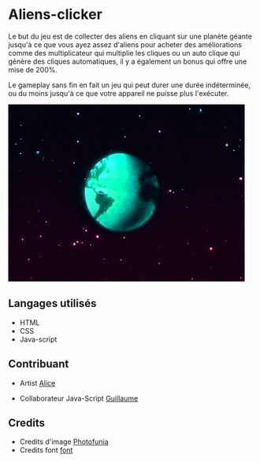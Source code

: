 # Aliens-clicker


Le but du jeu est de collecter des aliens en cliquant sur une planète géante jusqu'à ce que vous ayez assez d'aliens pour acheter des améliorations comme des multiplicateur qui multiplie les cliques ou un auto clique qui génère des cliques automatiques, il y a également un bonus qui offre une mise de 200%.

Le gameplay sans fin en fait un jeu qui peut durer une durée indéterminée, ou du moins jusqu'à ce que votre appareil ne puisse plus l'exécuter.



![alien](assets/images/alien2.gif)




## Langages utilisés

- HTML
- CSS
- Java-script


## Contribuant

- Artist [Alice](https://github.com/Frankiethezombie)

- Collaborateur Java-Script [Guillaume](https://github.com/GuillaumeDery98)

## Credits 

- Credits d'image [Photofunia]( https://photofunia.com/effects/retro-wave)
- Credits font [font](https://www.dafont.com/over-there.font?text=alien+clicker)
